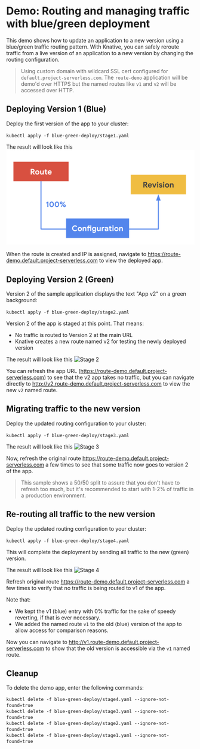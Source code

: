 # Demo: Routing and managing traffic with blue/green deployment

This demo shows how to update an application to a new version using a blue/green
traffic routing pattern. With Knative, you can safely reroute traffic from a live version
of an application to a new version by changing the routing configuration.

> Using custom domain with wildcard SSL cert configured for `default.project-serverless.com`. The `route-demo` application will be demo'd over HTTPS but the named routes like `v1` and `v2` will be accessed over HTTP.

## Deploying Version 1 (Blue)

Deploy the first version of the app to your cluster:

`kubectl apply -f blue-green-deploy/stage1.yaml`

The result will look like this
![Stage 1](../images/bg1.png)

When the route is created and IP is assigned, navigate to https://route-demo.default.project-serverless.com
to view the deployed app.

## Deploying Version 2 (Green)

Version 2 of the sample application displays the text "App v2" on a green background:

`kubectl apply -f blue-green-deploy/stage2.yaml`

Version 2 of the app is staged at this point. That means:

* No traffic is routed to Version 2 at the main URL
* Knative creates a new route named v2 for testing the newly deployed version

The result will look like this
![Stage 2](../images/bg-2.png)

You can refresh the app URL (https://route-demo.default.project-serverless.com) to see that
the v2 app takes no traffic, but you can navigate directly to http://v2.route-demo.default.project-serverless.com
to view the new `v2` named route.

## Migrating traffic to the new version

Deploy the updated routing configuration to your cluster:

`kubectl apply -f blue-green-deploy/stage3.yaml`

The result will look like this
![Stage 3](../images/bg-3.png)

Now, refresh the original route https://route-demo.default.project-serverless.com a few times to see
that some traffic now goes to version 2 of the app.

> This sample shows a 50/50 split to assure that you don't have to refresh too much, but it's recommended
  to start with 1-2% of traffic in a production environment.

## Re-routing all traffic to the new version

Deploy the updated routing configuration to your cluster:

`kubectl apply -f blue-green-deploy/stage4.yaml`

This will complete the deployment by sending all traffic to the new (green) version.

The result will look like this
![Stage 4](../images/bg-4.png)

Refresh original route https://route-demo.default.project-serverless.com a few times to verify that
no traffic is being routed to v1 of the app.

Note that:

* We kept the v1 (blue) entry with 0% traffic for the sake of speedy reverting, if that is ever necessary.
* We added the named route `v1` to the old (blue) version of the app to allow access for comparison reasons.

Now you can navigate to http://v1.route-demo.default.project-serverless.com to show that the old version
is accessible via the `v1` named route.


## Cleanup

To delete the demo app, enter the following commands:

```
kubectl delete -f blue-green-deploy/stage4.yaml --ignore-not-found=true
kubectl delete -f blue-green-deploy/stage3.yaml --ignore-not-found=true
kubectl delete -f blue-green-deploy/stage2.yaml --ignore-not-found=true
kubectl delete -f blue-green-deploy/stage1.yaml --ignore-not-found=true
```
